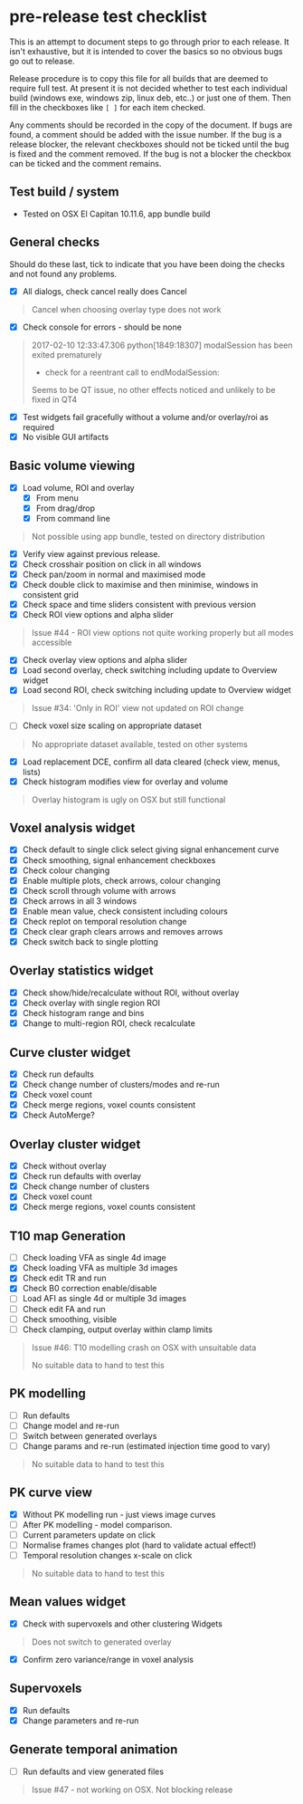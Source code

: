# pre-release test checklist

This is an attempt to document steps to go through prior to each release.
It isn't exhaustive, but it is intended to cover the basics so no obvious
bugs go out to release.

Release procedure is to copy this file for all builds that are deemed to
require full test. At present it is not decided whether to test each
individual build (windows exe, windows zip, linux deb, etc..) or just one of
them. Then fill in the checkboxes like `[ ]` for each item checked.

Any comments should be recorded in the copy of the document. If bugs are
found, a comment should be added with the issue number. If the bug is a release
blocker, the relevant checkboxes should not be ticked until the bug is
fixed and the comment removed. If the bug is not a blocker the checkbox can be
ticked and the comment remains.

## Test build / system

 - Tested on OSX El Capitan 10.11.6, app bundle build

## General checks

Should do these last, tick to indicate that you have been doing the checks and
not found any problems.

- [x] All dialogs, check cancel really does Cancel

> Cancel when choosing overlay type does not work

- [x] Check console for errors - should be none

> 2017-02-10 12:33:47.306 python[1849:18307] modalSession has been exited prematurely
> - check for a reentrant call to endModalSession:
>
> Seems to be QT issue, no other effects noticed and unlikely to be fixed in QT4

- [x] Test widgets fail gracefully without a volume and/or overlay/roi as required
- [x] No visible GUI artifacts

## Basic volume viewing

- [x] Load volume, ROI and overlay
  - [x] From menu
  - [x] From drag/drop
  - [x] From command line

> Not possible using app bundle, tested on directory distribution

- [x] Verify view against previous release.
- [x] Check crosshair position on click in all windows
- [x] Check pan/zoom in normal and maximised mode
- [x] Check double click to maximise and then minimise, windows in consistent grid
- [x] Check space and time sliders consistent with previous version
- [x] Check ROI view options and alpha slider

> Issue #44 - ROI view options not quite working properly but all modes accessible

- [x] Check overlay view options and alpha slider
- [x] Load second overlay, check switching including update to Overview widget
- [x] Load second ROI, check switching including update to Overview widget

> Issue #34: 'Only in ROI' view not updated on ROI change

- [ ] Check voxel size scaling on appropriate dataset

> No appropriate dataset available, tested on other systems

- [x] Load replacement DCE, confirm all data cleared (check view, menus, lists)
- [x] Check histogram modifies view for overlay and volume

> Overlay histogram is ugly on OSX but still functional

## Voxel analysis widget

- [x] Check default to single click select giving signal enhancement curve
- [x] Check smoothing, signal enhancement checkboxes
- [x] Check colour changing
- [x] Enable multiple plots, check arrows, colour changing
- [x] Check scroll through volume with arrows
- [x] Check arrows in all 3 windows
- [x] Enable mean value, check consistent including colours
- [x] Check replot on temporal resolution change
- [x] Check clear graph clears arrows and removes arrows
- [x] Check switch back to single plotting

## Overlay statistics widget

- [x] Check show/hide/recalculate without ROI, without overlay
- [x] Check overlay with single region ROI
- [x] Check histogram range and bins
- [x] Change to multi-region ROI, check recalculate

## Curve cluster widget

- [x] Check run defaults
- [x] Check change number of clusters/modes and re-run
- [x] Check voxel count
- [x] Check merge regions, voxel counts consistent
- [x] Check AutoMerge?

## Overlay cluster widget

- [x] Check without overlay
- [x] Check run defaults with overlay
- [x] Check change number of clusters
- [x] Check voxel count
- [x] Check merge regions, voxel counts consistent

## T10 map Generation

- [ ] Check loading VFA as single 4d image
- [x] Check loading VFA as multiple 3d images
- [x] Check edit TR and run
- [x] Check B0 correction enable/disable
- [ ] Load AFI as single 4d or multiple 3d images
- [ ] Check edit FA and run
- [ ] Check smoothing, visible
- [ ] Check clamping, output overlay within clamp limits

> Issue #46: T10 modelling crash on OSX with unsuitable data
>
> No suitable data to hand to test this

## PK modelling

- [ ] Run defaults
- [ ] Change model and re-run
- [ ] Switch between generated overlays
- [ ] Change params and re-run (estimated injection time good to vary)

> No suitable data to hand to test this

## PK curve view

- [x] Without PK modelling run - just views image curves
- [ ] After PK modelling - model comparison.
- [ ] Current parameters update on click
- [ ] Normalise frames changes plot (hard to validate actual effect!)
- [ ] Temporal resolution changes x-scale on click

> No suitable data to hand to test this

## Mean values widget

- [x] Check with supervoxels and other clustering Widgets

> Does not switch to generated overlay

- [x] Confirm zero variance/range in voxel analysis

## Supervoxels

- [x] Run defaults
- [x] Change parameters and re-run

## Generate temporal animation

- [ ] Run defaults and view generated files

> Issue #47 - not working on OSX. Not blocking release


